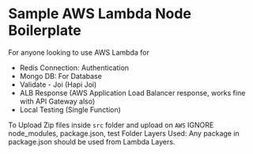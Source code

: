 # Sample AWS Lambda Node Boilerplate

For anyone looking to use AWS Lambda for

- Redis Connection: Authentication
- Mongo DB: For Database
- Validate - Joi (Hapi Joi)
- ALB Response (AWS Application Load Balancer response, works fine with API Gateway also)
- Local Testing (Single Function)

To Upload Zip files inside `src` folder and upload on `AWS`
IGNORE node_modules, package.json, test Folder
Layers Used: Any package in package.json should be used from Lambda Layers.
